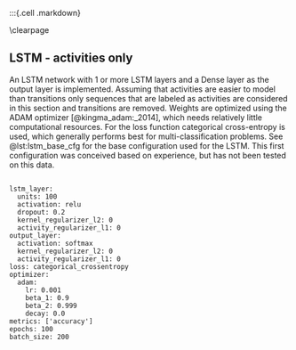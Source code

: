 :::{.cell .markdown}

\clearpage


## LSTM - activities only

An LSTM network with 1 or more LSTM layers and a Dense layer as the output layer is implemented. Assuming that activities are easier to model than transitions only sequences that are labeled as activities are considered in this section and transitions are removed. Weights are optimized using the ADAM optimizer [@kingma_adam:_2014], which needs relatively little computational resources. For the loss function categorical cross-entropy is used, which generally performs best for multi-classification problems. See @lst:lstm_base_cfg for the base configuration used for the LSTM. This first configuration was conceived based on experience, but has not been tested on this data.

```{#lst:lstm_base_cfg caption='Base configuration for LSTM' .yaml}

lstm_layer:
  units: 100
  activation: relu
  dropout: 0.2
  kernel_regularizer_l2: 0
  activity_regularizer_l1: 0
output_layer:
  activation: softmax
  kernel_regularizer_l2: 0
  activity_regularizer_l1: 0
loss: categorical_crossentropy
optimizer:
  adam:
    lr: 0.001
    beta_1: 0.9
    beta_2: 0.999
    decay: 0.0
metrics: ['accuracy']
epochs: 100
batch_size: 200
```
